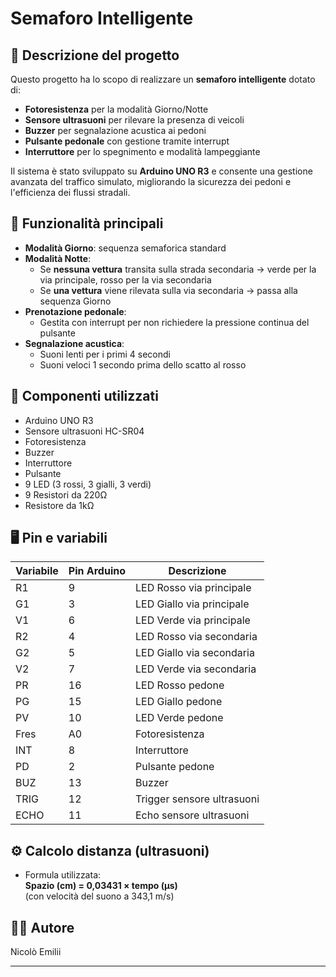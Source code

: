 # Semaforo Intelligente

## 🧠 Descrizione del progetto
Questo progetto ha lo scopo di realizzare un **semaforo intelligente** dotato di:

- **Fotoresistenza** per la modalità Giorno/Notte  
- **Sensore ultrasuoni** per rilevare la presenza di veicoli  
- **Buzzer** per segnalazione acustica ai pedoni  
- **Pulsante pedonale** con gestione tramite interrupt  
- **Interruttore** per lo spegnimento e modalità lampeggiante  

Il sistema è stato sviluppato su **Arduino UNO R3** e consente una gestione avanzata del traffico simulato, migliorando la sicurezza dei pedoni e l'efficienza dei flussi stradali.

## 🚦 Funzionalità principali

- **Modalità Giorno**: sequenza semaforica standard
- **Modalità Notte**:
  - Se **nessuna vettura** transita sulla strada secondaria → verde per la via principale, rosso per la via secondaria
  - Se **una vettura** viene rilevata sulla via secondaria → passa alla sequenza Giorno
- **Prenotazione pedonale**:
  - Gestita con interrupt per non richiedere la pressione continua del pulsante
- **Segnalazione acustica**:
  - Suoni lenti per i primi 4 secondi
  - Suoni veloci 1 secondo prima dello scatto al rosso

## 🧩 Componenti utilizzati

- Arduino UNO R3  
- Sensore ultrasuoni HC-SR04  
- Fotoresistenza  
- Buzzer  
- Interruttore  
- Pulsante  
- 9 LED (3 rossi, 3 gialli, 3 verdi)  
- 9 Resistori da 220Ω  
- Resistore da 1kΩ  

## 🖥️ Pin e variabili

| Variabile | Pin Arduino | Descrizione |
|----------|-------------|-------------|
| R1       | 9           | LED Rosso via principale |
| G1       | 3           | LED Giallo via principale |
| V1       | 6           | LED Verde via principale |
| R2       | 4           | LED Rosso via secondaria |
| G2       | 5           | LED Giallo via secondaria |
| V2       | 7           | LED Verde via secondaria |
| PR       | 16          | LED Rosso pedone |
| PG       | 15          | LED Giallo pedone |
| PV       | 10          | LED Verde pedone |
| Fres     | A0          | Fotoresistenza |
| INT      | 8           | Interruttore |
| PD       | 2           | Pulsante pedone |
| BUZ      | 13          | Buzzer |
| TRIG     | 12          | Trigger sensore ultrasuoni |
| ECHO     | 11          | Echo sensore ultrasuoni |

## ⚙️ Calcolo distanza (ultrasuoni)
- Formula utilizzata:  
  **Spazio (cm) = 0,03431 × tempo (µs)**  
  (con velocità del suono a 343,1 m/s)

## 👨‍💻 Autore

Nicolò Emilii

---

